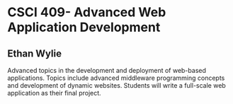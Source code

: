 # CSCI 409- Advanced Web Application Development
## Ethan Wylie
Advanced topics in the development and deployment of web-based applications. 
Topics include advanced middleware programming concepts and development of 
dynamic websites. Students will write a full-scale web application as their final 
project.